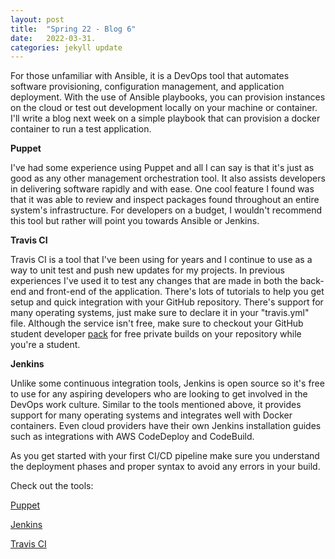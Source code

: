 ```yaml
---
layout: post
title:  "Spring 22 - Blog 6"
date:   2022-03-31.
categories: jekyll update
---
```


For those unfamiliar with Ansible, it is a DevOps tool that automates software provisioning, configuration management, and application deployment. With the use of Ansible playbooks, you can provision instances on the cloud or test out development locally on your machine or container. I'll write a blog next week on a simple playbook that can provision a docker container to run a test application. 

**Puppet** 

I've had some experience using Puppet and all I can say is that it's just as good as any other management orchestration tool. It also assists developers in delivering software rapidly and with ease. One cool feature I found was that it was able to review and inspect packages found throughout an entire system's infrastructure. For developers on a budget, I wouldn't recommend this tool but rather will point you towards Ansible or Jenkins.

**Travis CI** 

Travis CI is a tool that I've been using for years and I continue to use as a way to unit test and push new updates for my projects. In previous experiences I've used it to test any changes that are made in both the back-end and front-end of the application. There's lots of tutorials to help you get setup and quick integration with your GitHub repository. There's support for many operating systems, just make sure to declare it in your "travis.yml" file. Although the service isn't free, make sure to checkout your GitHub student developer [pack][p-a] for free private builds on your repository while you're a student.

**Jenkins** 

Unlike some continuous integration tools, Jenkins is open source so it's free to use for any aspiring developers who are looking to get involved in the DevOps work culture. Similar to the tools mentioned above, it provides support for many operating systems and integrates well with Docker containers. Even cloud providers have their own Jenkins installation guides such as integrations with AWS CodeDeploy and CodeBuild. 

As you get started with your first CI/CD pipeline make sure you understand the deployment phases and proper syntax to avoid any errors in your build.

Check out the tools: 

[Puppet][p-u]

[Jenkins][j-e]

[Travis CI][t-ci]


[j-e]: https://www.jenkins.io/download/
[p-u]: https://puppet.com/products/puppet-enterprise/
[t-ci]: https://docs.travis-ci.com/user/for-beginners/
[p-a]: https://education.github.com/pack/offers
